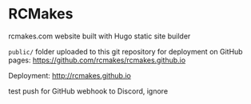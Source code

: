 # RCMakes

rcmakes.com website built with Hugo static site builder

`public/` folder uploaded to this git repository for deployment on GitHub pages: https://github.com/rcmakes/rcmakes.github.io

Deployment: http://rcmakes.github.io

test push for GitHub webhook to Discord, ignore

